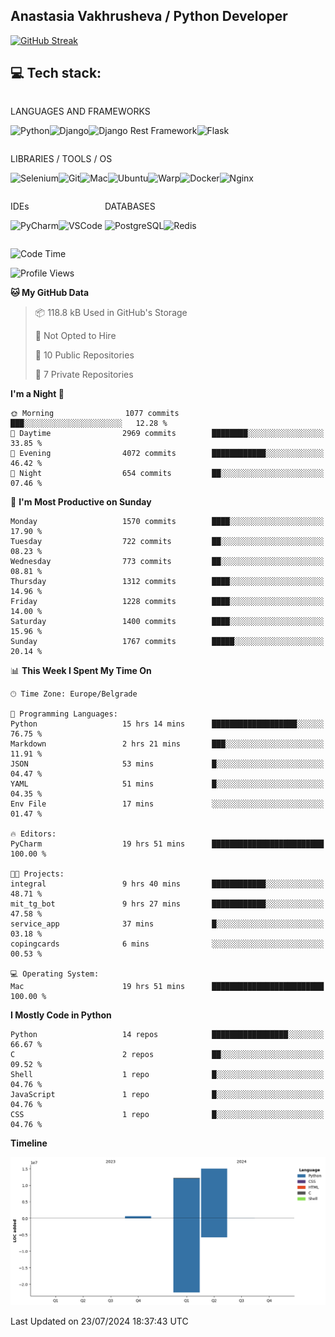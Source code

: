 ## Anastasia Vakhrusheva / Python Developer

<a href="https://git.io/streak-stats"><img src="https://streak-stats.demolab.com?user=KetKode&theme=transparent&mode=weekly" alt="GitHub Streak" /></a>

## **💻 Tech stack:**

<div style="display: inline-block;">

LANGUAGES AND FRAMEWORKS

<img alt="Python" src="https://img.shields.io/badge/Python-FFD43B?style=for-the-badge&logo=python&logoColor=blue" /><img alt="Django" src="https://img.shields.io/badge/Django-092E20?style=for-the-badge&logo=django&logoColor=green" /><img alt="Django Rest Framework" src="https://img.shields.io/badge/django%20rest-ff1709?style=for-the-badge&logo=django&logoColor=white" /><img alt="Flask" src="https://img.shields.io/badge/Flask-000000?style=for-the-badge&logo=flask&logoColor=white" />

</div>

<div style="display: inline-block;">
  
LIBRARIES / TOOLS / OS

<img alt="Selenium" src="https://img.shields.io/badge/Selenium-43B02A?style=for-the-badge&logo=Selenium&logoColor=white" /><img alt="Git" src="https://img.shields.io/badge/GIT-E44C30?style=for-the-badge&logo=git&logoColor=white" /><img alt="Mac" src="https://img.shields.io/badge/mac%20os-000000?style=for-the-badge&logo=apple&logoColor=white" /><img alt="Ubuntu" src="https://img.shields.io/badge/Ubuntu-E95420?style=for-the-badge&logo=ubuntu&logoColor=white" /><img alt="Warp" src="https://img.shields.io/badge/warp-01A4FF?style=for-the-badge&logo=warp&logoColor=white" /><img alt="Docker" src="https://img.shields.io/badge/Docker-2CA5E0?style=for-the-badge&logo=docker&logoColor=white" /><img alt="Nginx" src="https://img.shields.io/badge/Nginx-009639?style=for-the-badge&logo=nginx&logoColor=white" />

</div>

<div style="display: inline-block;">

IDEs

<img alt="PyCharm" src="https://img.shields.io/badge/PyCharm-000000.svg?&style=for-the-badge&logo=PyCharm&logoColor=white" /><img alt="VSCode" src="https://img.shields.io/badge/VSCode-0078D4?style=for-the-badge&logo=visual%20studio%20code&logoColor=white" />

</div>

<div style="display: inline-block;">
  
DATABASES

<img alt="PostgreSQL" src="https://img.shields.io/badge/PostgreSQL-316192?style=for-the-badge&logo=postgresql&logoColor=white" /><img alt="Redis" src="https://img.shields.io/badge/redis-%23DD0031.svg?&style=for-the-badge&logo=redis&logoColor=white" />

</div>
                    
<br/>

<!--START_SECTION:waka-->
![Code Time](http://img.shields.io/badge/Code%20Time-38%20hrs%2029%20mins-blue)

![Profile Views](http://img.shields.io/badge/Profile%20Views-0-blue)

**🐱 My GitHub Data** 

> 📦 118.8 kB Used in GitHub's Storage 
 > 
> 🚫 Not Opted to Hire
 > 
> 📜 10 Public Repositories 
 > 
> 🔑 7 Private Repositories 
 > 
**I'm a Night 🦉** 

```text
🌞 Morning                1077 commits        ███░░░░░░░░░░░░░░░░░░░░░░   12.28 % 
🌆 Daytime                2969 commits        ████████░░░░░░░░░░░░░░░░░   33.85 % 
🌃 Evening                4072 commits        ████████████░░░░░░░░░░░░░   46.42 % 
🌙 Night                  654 commits         ██░░░░░░░░░░░░░░░░░░░░░░░   07.46 % 
```
📅 **I'm Most Productive on Sunday** 

```text
Monday                   1570 commits        ████░░░░░░░░░░░░░░░░░░░░░   17.90 % 
Tuesday                  722 commits         ██░░░░░░░░░░░░░░░░░░░░░░░   08.23 % 
Wednesday                773 commits         ██░░░░░░░░░░░░░░░░░░░░░░░   08.81 % 
Thursday                 1312 commits        ████░░░░░░░░░░░░░░░░░░░░░   14.96 % 
Friday                   1228 commits        ████░░░░░░░░░░░░░░░░░░░░░   14.00 % 
Saturday                 1400 commits        ████░░░░░░░░░░░░░░░░░░░░░   15.96 % 
Sunday                   1767 commits        █████░░░░░░░░░░░░░░░░░░░░   20.14 % 
```


📊 **This Week I Spent My Time On** 

```text
🕑︎ Time Zone: Europe/Belgrade

💬 Programming Languages: 
Python                   15 hrs 14 mins      ███████████████████░░░░░░   76.75 % 
Markdown                 2 hrs 21 mins       ███░░░░░░░░░░░░░░░░░░░░░░   11.91 % 
JSON                     53 mins             █░░░░░░░░░░░░░░░░░░░░░░░░   04.47 % 
YAML                     51 mins             █░░░░░░░░░░░░░░░░░░░░░░░░   04.35 % 
Env File                 17 mins             ░░░░░░░░░░░░░░░░░░░░░░░░░   01.47 % 

🔥 Editors: 
PyCharm                  19 hrs 51 mins      █████████████████████████   100.00 % 

🐱‍💻 Projects: 
integral                 9 hrs 40 mins       ████████████░░░░░░░░░░░░░   48.71 % 
mit_tg_bot               9 hrs 27 mins       ████████████░░░░░░░░░░░░░   47.58 % 
service_app              37 mins             █░░░░░░░░░░░░░░░░░░░░░░░░   03.18 % 
copingcards              6 mins              ░░░░░░░░░░░░░░░░░░░░░░░░░   00.53 % 

💻 Operating System: 
Mac                      19 hrs 51 mins      █████████████████████████   100.00 % 
```

**I Mostly Code in Python** 

```text
Python                   14 repos            █████████████████░░░░░░░░   66.67 % 
C                        2 repos             ██░░░░░░░░░░░░░░░░░░░░░░░   09.52 % 
Shell                    1 repo              █░░░░░░░░░░░░░░░░░░░░░░░░   04.76 % 
JavaScript               1 repo              █░░░░░░░░░░░░░░░░░░░░░░░░   04.76 % 
CSS                      1 repo              █░░░░░░░░░░░░░░░░░░░░░░░░   04.76 % 
```



**Timeline**

![Lines of Code chart](https://raw.githubusercontent.com/KetKode/KetKode/main/assets/bar_graph.png)


 Last Updated on 23/07/2024 18:37:43 UTC
<!--END_SECTION:waka-->

</div>
